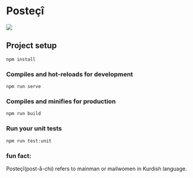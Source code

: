 # Posteçî 

<img src="demo.gif" />


## Project setup
```
npm install
```

### Compiles and hot-reloads for development
```
npm run serve
```

### Compiles and minifies for production
```
npm run build
```

### Run your unit tests
```
npm run test:unit
```

### fun fact:
Posteçî(post-å-chi) refers to mainman or mailwomen in Kurdish language.

